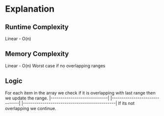 # Explanation

## Runtime Complexity
Linear -  O(n)

## Memory Complexity
Linear - O(n) Worst case if no overlapping ranges

## Logic
For each item in the array we check if it is overlapping with last range then we update the range.
    |-----------------------------|
                    |-------------------------------|
    |-----------------------------------------------|
If its not overlapping we continue.